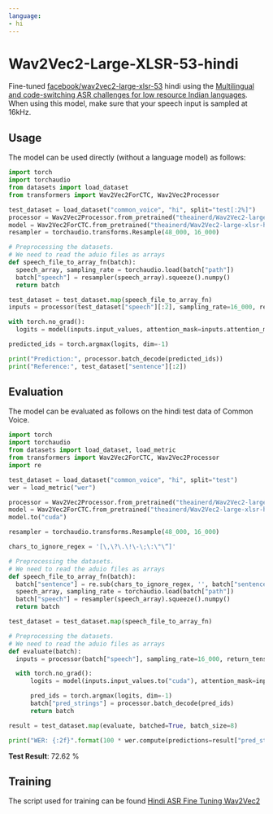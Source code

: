 ```yaml
---
language:
- hi
---
```


# Wav2Vec2-Large-XLSR-53-hindi

Fine-tuned [facebook/wav2vec2-large-xlsr-53](https://huggingface.co/facebook/wav2vec2-large-xlsr-53) hindi using the [Multilingual and code-switching ASR challenges for low resource Indian languages](https://navana-tech.github.io/IS21SS-indicASRchallenge/data.html).
When using this model, make sure that your speech input is sampled at 16kHz.

## Usage

The model can be used directly (without a language model) as follows:

```python
import torch
import torchaudio
from datasets import load_dataset
from transformers import Wav2Vec2ForCTC, Wav2Vec2Processor

test_dataset = load_dataset("common_voice", "hi", split="test[:2%]")
processor = Wav2Vec2Processor.from_pretrained("theainerd/Wav2Vec2-large-xlsr-hindi")
model = Wav2Vec2ForCTC.from_pretrained("theainerd/Wav2Vec2-large-xlsr-hindi")
resampler = torchaudio.transforms.Resample(48_000, 16_000)

# Preprocessing the datasets.
# We need to read the aduio files as arrays
def speech_file_to_array_fn(batch):
  speech_array, sampling_rate = torchaudio.load(batch["path"])
  batch["speech"] = resampler(speech_array).squeeze().numpy()
  return batch

test_dataset = test_dataset.map(speech_file_to_array_fn)
inputs = processor(test_dataset["speech"][:2], sampling_rate=16_000, return_tensors="pt", padding=True)

with torch.no_grad():
  logits = model(inputs.input_values, attention_mask=inputs.attention_mask).logits

predicted_ids = torch.argmax(logits, dim=-1)

print("Prediction:", processor.batch_decode(predicted_ids))
print("Reference:", test_dataset["sentence"][:2])
```


## Evaluation

The model can be evaluated as follows on the hindi test data of Common Voice.  


```python
import torch
import torchaudio
from datasets import load_dataset, load_metric
from transformers import Wav2Vec2ForCTC, Wav2Vec2Processor
import re

test_dataset = load_dataset("common_voice", "hi", split="test")
wer = load_metric("wer")

processor = Wav2Vec2Processor.from_pretrained("theainerd/Wav2Vec2-large-xlsr-hindi")
model = Wav2Vec2ForCTC.from_pretrained("theainerd/Wav2Vec2-large-xlsr-hindi")
model.to("cuda")

resampler = torchaudio.transforms.Resample(48_000, 16_000)

chars_to_ignore_regex = '[\,\?\.\!\-\;\:\"\“]'

# Preprocessing the datasets.
# We need to read the aduio files as arrays
def speech_file_to_array_fn(batch):
  batch["sentence"] = re.sub(chars_to_ignore_regex, '', batch["sentence"]).lower()
  speech_array, sampling_rate = torchaudio.load(batch["path"])
  batch["speech"] = resampler(speech_array).squeeze().numpy()
  return batch

test_dataset = test_dataset.map(speech_file_to_array_fn)

# Preprocessing the datasets.
# We need to read the aduio files as arrays
def evaluate(batch):
  inputs = processor(batch["speech"], sampling_rate=16_000, return_tensors="pt", padding=True)

  with torch.no_grad():
      logits = model(inputs.input_values.to("cuda"), attention_mask=inputs.attention_mask.to("cuda")).logits

      pred_ids = torch.argmax(logits, dim=-1)
      batch["pred_strings"] = processor.batch_decode(pred_ids)
      return batch

result = test_dataset.map(evaluate, batched=True, batch_size=8)

print("WER: {:2f}".format(100 * wer.compute(predictions=result["pred_strings"], references=result["sentence"])))
```

**Test Result**: 72.62 %


## Training

The script used for training can be found  [Hindi ASR Fine Tuning Wav2Vec2](https://colab.research.google.com/drive/1m-F7et3CHT_kpFqg7UffTIwnUV9AKgrg?usp=sharing)